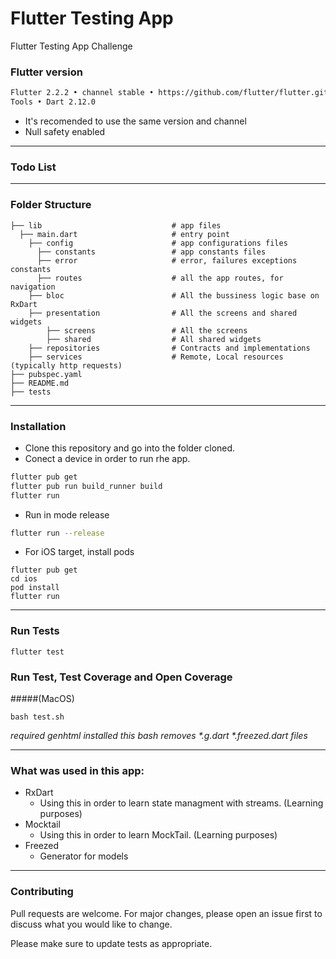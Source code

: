 # Flutter Testing App
Flutter Testing App Challenge

### Flutter version 

```bash
Flutter 2.2.2 • channel stable • https://github.com/flutter/flutter.git
Tools • Dart 2.12.0
```
- It's recomended to use the same version and channel
- Null safety enabled
------
### Todo List

------
### Folder Structure

    ├── lib                             # app files
      ├── main.dart                     # entry point
        ├── config                      # app configurations files 
          ├── constants                 # app constants files 
          ├── error                     # error, failures exceptions constants
          ├── routes                    # all the app routes, for navigation 
        ├── bloc                        # All the bussiness logic base on RxDart
        ├── presentation                # All the screens and shared widgets
            ├── screens                 # All the screens 
            ├── shared                  # All shared widgets
        ├── repositories                # Contracts and implementations
        ├── services                    # Remote, Local resources (typically http requests)
    ├── pubspec.yaml                    
    ├── README.md      
    ├── tests

------
### Installation

- Clone this repository and go into the folder cloned.
- Conect a device in order to run rhe app.
```bash
flutter pub get
flutter pub run build_runner build
flutter run
```
- Run in mode release
```bash
flutter run --release
```
- For iOS target, install pods
```
flutter pub get
cd ios
pod install
flutter run
```
------
### Run Tests
```
flutter test
```
### Run Test, Test Coverage and Open Coverage 
#####(MacOS)
```
bash test.sh
```
_required genhtml installed_
_this bash removes *.g.dart *.freezed.dart files_

------
### What was used in this app:
- RxDart
  - Using this in order to learn state managment with streams. (Learning purposes)
- Mocktail
  - Using this in order to learn MockTail. (Learning purposes)
- Freezed
  - Generator for models
------
### Contributing
Pull requests are welcome. For major changes, please open an issue first to discuss what you would like to change.

Please make sure to update tests as appropriate.
